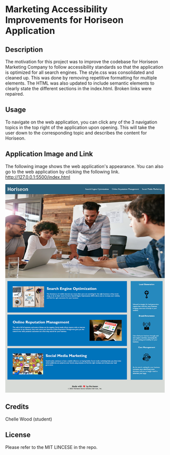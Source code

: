 # Marketing Accessibility Improvements for Horiseon Application

## Description

The motivation for this project was to improve the codebase for Horiseon Marketing Company to follow accessibility standards so that the application is optimized for all search engines. The style.css was consolidated and cleaned up. This was done by removing repetitive formatting for multiple elements. The HTML was also updated to include semantic elements to clearly state the different sections in the index.html. Broken links were repaired.

## Usage

To navigate on the web application, you can click any of the 3 navigation topics in the top right of the application upon opening. This will take the user down to the corresponding topic and describes the content for Horiseon.

## Application Image and Link

The following image shows the web application's appearance. You can also go to the web application by clicking the following link. http://127.0.0.1:5500/index.html

![The Horiseon webpage includes a navigation bar, a header image, and card sections with text and images at the bottom of the page.](./assets/Horiseon-Marketing-Optimization-and-Management.png)
## Credits

Chelle Wood (student)

## License

Please refer to the MIT LINCESE in the repo.